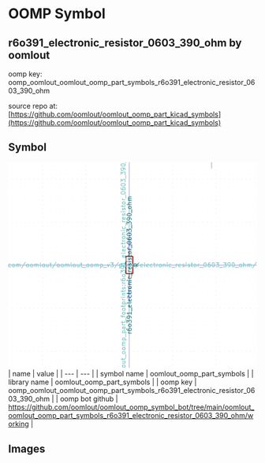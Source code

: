 # OOMP Symbol  
## r6o391_electronic_resistor_0603_390_ohm  by oomlout  
  
oomp key: oomp_oomlout_oomlout_oomp_part_symbols_r6o391_electronic_resistor_0603_390_ohm  
  
source repo at: [https://github.com/oomlout/oomlout_oomp_part_kicad_symbols](https://github.com/oomlout/oomlout_oomp_part_kicad_symbols)  
## Symbol  
  
[![working.png](working_600.png)](working.png)  
| name | value | 
| --- | --- | 
| symbol name | oomlout_oomp_part_symbols | 
| library name | oomlout_oomp_part_symbols | 
| oomp key | oomp_oomlout_oomlout_oomp_part_symbols_r6o391_electronic_resistor_0603_390_ohm | 
| oomp bot github | https://github.com/oomlout/oomlout_oomp_symbol_bot/tree/main/oomlout_oomlout_oomp_part_symbols_r6o391_electronic_resistor_0603_390_ohm/working | 
## Images  
